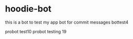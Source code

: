 # hoodie-bot
this is a bot to test my app
bot for commit messages
bottest4

probot test10
probot testing 19
